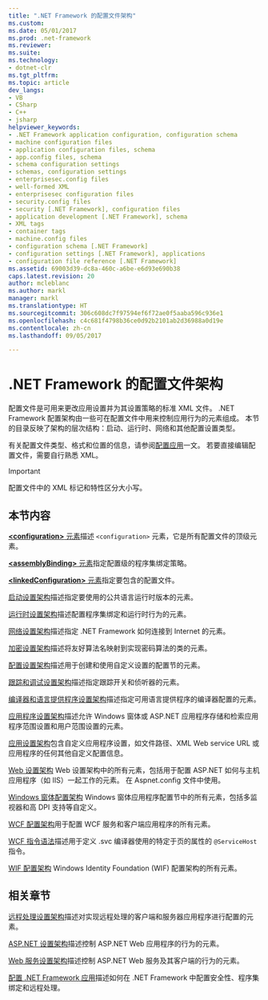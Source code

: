 ```yaml
---
title: ".NET Framework 的配置文件架构"
ms.custom: 
ms.date: 05/01/2017
ms.prod: .net-framework
ms.reviewer: 
ms.suite: 
ms.technology:
- dotnet-clr
ms.tgt_pltfrm: 
ms.topic: article
dev_langs:
- VB
- CSharp
- C++
- jsharp
helpviewer_keywords:
- .NET Framework application configuration, configuration schema
- machine configuration files
- application configuration files, schema
- app.config files, schema
- schema configuration settings
- schemas, configuration settings
- enterprisesec.config files
- well-formed XML
- enterprisesec configuration files
- security.config files
- security [.NET Framework], configuration files
- application development [.NET Framework], schema
- XML tags
- container tags
- machine.config files
- configuration schema [.NET Framework]
- configuration settings [.NET Framework], applications
- configuration file reference [.NET Framework]
ms.assetid: 69003d39-dc8a-460c-a6be-e6d93e690b38
caps.latest.revision: 20
author: mcleblanc
ms.author: markl
manager: markl
ms.translationtype: HT
ms.sourcegitcommit: 306c608dc7f97594ef6f72ae0f5aaba596c936e1
ms.openlocfilehash: c4c681f4798b36ce0d92b2101ab2d36988a0d19e
ms.contentlocale: zh-cn
ms.lasthandoff: 09/05/2017

---
```


# <a name="configuration-file-schema-for-the-net-framework"></a>.NET Framework 的配置文件架构

配置文件是可用来更改应用设置并为其设置策略的标准 XML 文件。 .NET Framework 配置架构由一些可在配置文件中用来控制应用行为的元素组成。 本节的目录反映了架构的层次结构：启动、运行时、网络和其他配置设置类型。

有关配置文件类型、格式和位置的信息，请参阅[配置应用](~/docs/framework/configure-apps/index.md)一文。 若要直接编辑配置文件，需要自行熟悉 XML。

> [!IMPORTANT]
> 配置文件中的 XML 标记和特性区分大小写。

## <a name="in-this-section"></a>本节内容

[**\<configuration>** 元素](~/docs/framework/configure-apps/file-schema/configuration-element.md)描述 `<configuration>` 元素，它是所有配置文件的顶级元素。

[**\<assemblyBinding>** 元素](~/docs/framework/configure-apps/file-schema/assemblybinding-element-for-configuration.md)指定配置级的程序集绑定策略。

[**\<linkedConfiguration>** 元素](~/docs/framework/configure-apps/file-schema/linkedconfiguration-element.md)指定要包含的配置文件。

[启动设置架构](~/docs/framework/configure-apps/file-schema/startup/index.md)描述指定要使用的公共语言运行时版本的元素。

[运行时设置架构](~/docs/framework/configure-apps/file-schema/runtime/index.md)描述配置程序集绑定和运行时行为的元素。

[网络设置架构](~/docs/framework/configure-apps/file-schema/network/index.md)描述指定 .NET Framework 如何连接到 Internet 的元素。

[加密设置架构](~/docs/framework/configure-apps/file-schema/cryptography/index.md)描述将友好算法名映射到实现密码算法的类的元素。

[配置设置架构](~/docs/framework/configure-apps/file-schema/configuration-sections-schema.md)描述用于创建和使用自定义设置的配置节的元素。

[跟踪和调试设置架构](~/docs/framework/configure-apps/file-schema/trace-debug/index.md)描述指定跟踪开关和侦听器的元素。

[编译器和语言提供程序设置架构](~/docs/framework/configure-apps/file-schema/compiler/index.md)描述指定可用语言提供程序的编译器配置的元素。

[应用程序设置架构](~/docs/framework/configure-apps/file-schema/application-settings-schema.md)描述允许 Windows 窗体或 ASP.NET 应用程序存储和检索应用程序范围设置和用户范围设置的元素。

[应用设置架构](~/docs/framework/configure-apps/file-schema/appsettings/index.md)包含自定义应用程序设置，如文件路径、XML Web service URL 或应用程序的任何其他自定义配置信息。

[Web 设置架构](~/docs/framework/configure-apps/file-schema/web/index.md) Web 设置架构中的所有元素，包括用于配置 ASP.NET 如何与主机应用程序（如 IIS）一起工作的元素。 在 Aspnet.config 文件中使用。

[Windows 窗体配置架构](winforms/index.md) Windows 窗体应用程序配置节中的所有元素，包括多监视器和高 DPI 支持等自定义。

[WCF 配置架构](~/docs/framework/configure-apps/file-schema/wcf/index.md)用于配置 WCF 服务和客户端应用程序的所有元素。

[WCF 指令语法](~/docs/framework/configure-apps/file-schema/wcf-directive/index.md)描述用于定义 .svc 编译器使用的特定于页的属性的 `@ServiceHost` 指令。

[WIF 配置架构](windows-identity-foundation/index.md) Windows Identity Foundation (WIF) 配置架构的所有元素。

## <a name="related-sections"></a>相关章节

[远程处理设置架构](http://msdn.microsoft.com/en-us/dc2d1e62-9af7-4ca1-99fd-98b93bb4db9e)描述对实现远程处理的客户端和服务器应用程序进行配置的元素。

[ASP.NET 设置架构](http://msdn.microsoft.com/library/b5ysx397\(v=vs.100\).aspx)描述控制 ASP.NET Web 应用程序的行为的元素。

[Web 服务设置架构](http://msdn.microsoft.com/en-us/f84d6d55-1add-4eb7-ae46-33df5833ea2e)描述控制 ASP.NET Web 服务及其客户端的行为的元素。

[配置 .NET Framework 应用](http://msdn.microsoft.com/en-us/d789b592-fcb5-4e3d-8ac9-e0299adaaa42)描述如何在 .NET Framework 中配置安全性、程序集绑定和远程处理。

